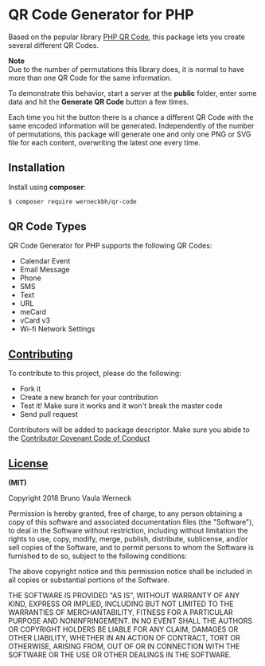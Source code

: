 # QR Code Generator for PHP

Based on the popular library [PHP QR Code](http://phpqrcode.sourceforge.net), this package lets you create several different QR Codes.

**Note**  
Due to the number of permutations this library does, it is normal to have more than one QR Code for the same information.
   
To demonstrate this behavior, start a server at the **public** folder, enter some data and hit the **Generate QR Code** button a few times.
  
Each time you hit the button there is a chance a different QR Code with the same encoded information will be generated. 
Independently of the number of permutations, this package will generate one and only one PNG or SVG file for each content, overwriting the latest one every time.



## Installation

Install using **composer**:

```bash
$ composer require werneckbh/qr-code
```

## QR Code Types

QR Code Generator for PHP supports the following QR Codes:

 - Calendar Event
 - Email Message
 - Phone
 - SMS
 - Text
 - URL
 - meCard
 - vCard v3
 - Wi-fi Network Settings
  
 ## [Contributing](CONTRIBUTING.md)
 
 To contribute to this project, please do the following:
 
  - Fork it
  - Create a new branch for your contribution
  - Test it! Make sure it works and it won't break the master code
  - Send pull request
  
  Contributors will be added to package descriptor. Make sure you abide to the [Contributor Covenant Code of Conduct](CODE_OF_CONDUCT.md)
  
  
  ## [License](LICENSE.md)
  
  **(MIT)**
  
  Copyright 2018 Bruno Vaula Werneck
  
  Permission is hereby granted, free of charge, to any person obtaining a copy of this software and associated documentation files (the "Software"), to deal in the Software without restriction, including without limitation the rights to use, copy, modify, merge, publish, distribute, sublicense, and/or sell copies of the Software, and to permit persons to whom the Software is furnished to do so, subject to the following conditions:
  
  The above copyright notice and this permission notice shall be included in all copies or substantial portions of the Software.
  
  THE SOFTWARE IS PROVIDED "AS IS", WITHOUT WARRANTY OF ANY KIND, EXPRESS OR IMPLIED, INCLUDING BUT NOT LIMITED TO THE WARRANTIES OF MERCHANTABILITY, FITNESS FOR A PARTICULAR PURPOSE AND NONINFRINGEMENT. IN NO EVENT SHALL THE AUTHORS OR COPYRIGHT HOLDERS BE LIABLE FOR ANY CLAIM, DAMAGES OR OTHER LIABILITY, WHETHER IN AN ACTION OF CONTRACT, TORT OR OTHERWISE, ARISING FROM, OUT OF OR IN CONNECTION WITH THE SOFTWARE OR THE USE OR OTHER DEALINGS IN THE SOFTWARE.